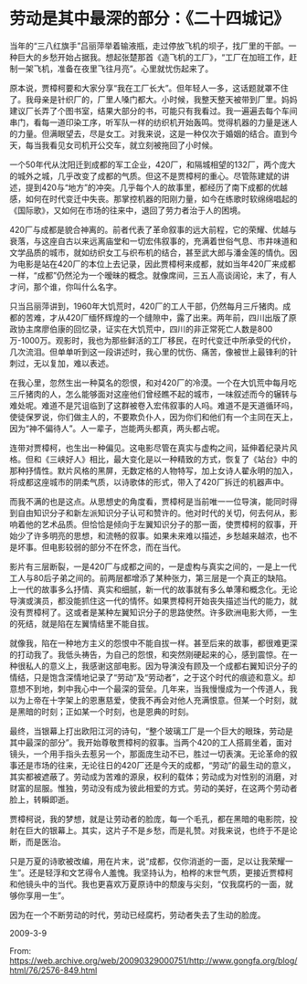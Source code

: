 # 劳动是其中最深的部分：《二十四城记》

当年的“三八红旗手”吕丽萍举着输液瓶，走过停放飞机的坝子，找厂里的干部。一种巨大的乡愁开始占据我。想起张楚那首《造飞机的工厂》，“工厂在加班工作，赶制一架飞机，准备在夜里飞往月亮”。心里就忧伤起来了。

原本说，贾樟柯要和大家分享“我在工厂长大”。但年轻人一多，这话题就罩不住了。我母亲是针织厂的，厂里人嗓门都大。小时候，我整天整天被带到厂里。妈妈建议厂长弄了个图书室，结果大部分的书，可能只有我看过。我一遍遍去每个车间串门，看每一道印染工序，听军队一样的纺织机开始轰鸣。觉得机器的力量是迷人的力量。但满眼望去，尽是女工。对我来说，这是一种仅次于婚姻的结合。直到今天，每当我看见女司机开公交车，就立刻被拖回了小时候。

一个50年代从沈阳迁到成都的军工企业，420厂，和隔城相望的132厂，两个庞大的城外之城，几乎改变了成都的气质。但这不是贾樟柯的重心。尽管陈建斌的讲述，提到420与“地方”的冲突。几乎每个人的故事里，都经历了南下成都的优越感，如何在时代变迁中失丧。那掌控机器的阳刚力量，如今在练歌时软绵绵唱起的《国际歌》，又如何在市场的往来中，退回了劳力者治于人的困境。

420厂与成都是貌合神离的。前者代表了革命叙事的远大前程，它的荣耀、优越与衰落，与这座自古以来远离庙堂和一切宏伟叙事的，充满着世俗气息、市井味道和文学品质的城市，就如纺织女工与织布机的结合，甚至武大郎与潘金莲的情仇。因为电影是站在420厂的本位上去记录，因此贾樟柯来成都，就如当年420厂来成都一样，“成都”仍然沦为一个暧昧的概念。就像席间，三五人高谈阔论，末了，有人才问，那个谁，你叫什么名字。

只当吕丽萍讲到，1960年大饥荒时，420厂的工人干部，仍然每月三斤猪肉。成都的苦难，才从420厂缅怀辉煌的一个缝隙中，露了出来。两年前，四川出版了原政协主席廖伯康的回忆录，证实在大饥荒中，四川的非正常死亡人数是800万-1000万。观影时，我也为那些鲜活的工厂移民，在时代变迁中所承受的代价，几次流泪。但单单听到这一段讲述时，我心里的忧伤、痛苦，像被世上最锋利的针刺过，无以复加，难以表述。

在我心里，忽然生出一种莫名的怨恨，和对420厂的冷漠。一个在大饥荒中每月吃三斤猪肉的人，怎么能够面对这座他们曾经瞧不起的城市，一味叙述而今的辗转与难处呢。难道不是咒诅临到了这群被卷入宏伟叙事的人吗。难道不是天道循环吗，使徒保罗说，你们做主人的，不要欺负仆人，因为你们和他们有一个主同在天上，因为“神不偏待人”。人一辈子，岂能两头都真，两头都占呢。

连带对贾樟柯，也生出一种偏见。这电影尽管在真实与虚构之间，延伸着纪录片风格。但和《三峡好人》相比，最大变化是以一种精致的方式，恢复了《站台》中的那种抒情性。默片风格的黑屏，无数定格的人物特写，加上女诗人翟永明的加入，将成都这座城市的阴柔气质，以诗歌体的形式，带入了420厂拆迁的机器声中。

而我不满的也是这点。从思想史的角度看，贾樟柯是当前唯一一位导演，能同时得到自由知识分子和新左派知识分子认可和赞许的。他对时代的关切，何去何从，影响着他的艺术品质。但恰恰是倾向于左翼知识分子的那一面，使贾樟柯的叙事，开始少了许多明亮的思想，和流畅的叙事。如果未来难以描述，乡愁越来越浓，也不是坏事。但电影较弱的部分不在怀念，而在当代。

影片有三层断裂，一是420厂与成都之间的，一是虚构与真实之间的，一是上一代工人与80后子弟之间的。前两层都增添了某种张力，第三层是一个真正的缺陷。上一代的故事多么抒情、真实和细腻，新一代的故事就有多么单薄和概念化。无论导演或演员，都没能抓住这一代的情怀。如果贾樟柯开始丧失描述当代的能力，就没有贾樟柯了。这或者是某种左翼知识分子的思路使然。许多欧洲电影大师，一生的死结，就是陷在左翼情结里不能自拔。

就像我，陷在一种地方主义的怨恨中不能自拔一样。甚至后来的故事，都很难更深的打动我了。我低头祷告，为自己的怨恨，和突然刚硬起来的心，感到震惊。在一种很私人的意义上，我感谢这部电影。因为导演没有顾及一个成都右翼知识分子的情结，只是饱含深情地记录了“劳动”及“劳动者”，之于这个时代的痕迹和意义。却意想不到地，刺中我心中一个最深的营垒。几年来，当我慢慢成为一个传道人，我以为上帝在十字架上的恩惠慈爱，使我不再会对他人充满恨意。但某一个时刻，就是黑暗的时刻；正如某一个时刻，也是恩典的时刻。

最终，当银幕上打出欧阳江河的诗句，“整个玻璃工厂是一个巨大的眼珠，劳动是其中最深的部分”。我开始尊敬贾樟柯的叙事。当两个420的工人搭肩坐着，面对镜头，一个用手指头去惹另一个，那面庞生动不已，胜过一切表演。无论革命的叙事还是市场的往来，无论往日的420厂还是今天的成都，“劳动”的最生动的意义，其实都被遮蔽了。劳动成为苦难的源泉，权利的载体；劳动成为对性别的消磨，对财富的屈服。惟独，劳动没有成为彼此相爱的方式。劳动的美好，在这两个劳动者脸上，转瞬即逝。

贾樟柯说，我的梦想，就是让劳动者的脸庞，每一个毛孔，都在黑暗的电影院，投射在巨大的银幕上。其实，这片子不是乡愁，而是礼赞。对我来说，也终于不是论断，而是医治。

只是万夏的诗歌被改编，用在片末，说“成都，仅你消逝的一面，足以让我荣耀一生”。还是轻浮和文艺得令人羞愧。我坚持认为，柏桦的末世气质，更接近贾樟柯和他镜头中的当代。我也更喜欢万夏原诗中的颓废与尖刻，“仅我腐朽的一面，就够你享用一生”。

因为在一个不断劳动的时代，劳动已经腐朽，劳动者失去了生动的脸庞。

2009-3-9 

From: https://web.archive.org/web/20090329000751/http://www.gongfa.org/blog/html/76/2576-849.html
